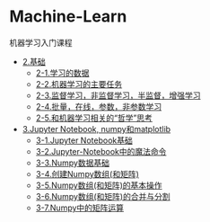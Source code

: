 # Machine-Learn
机器学习入门课程

* [2.基础](https://github.com/netstao/Machine-Learn/blob/master/02/2-1.%E6%9C%BA%E5%99%A8%E5%AD%A6%E4%B9%A0%E7%9A%84%E6%95%B0%E6%8D%AE.md)
  * [2-1.学习的数据](https://github.com/netstao/Machine-Learn/blob/master/02/2-1.%E6%9C%BA%E5%99%A8%E5%AD%A6%E4%B9%A0%E7%9A%84%E6%95%B0%E6%8D%AE.md)
  * [2-2.机器学习的主要任务](https://github.com/netstao/Machine-Learn/blob/master/02/2-2.%E6%9C%BA%E5%99%A8%E5%AD%A6%E4%B9%A0%E7%9A%84%E4%B8%BB%E8%A6%81%E4%BB%BB%E5%8A%A1.md)
  * [2-3.监督学习，非监督学习，半监督，增强学习](https://github.com/netstao/Machine-Learn/blob/master/02/2-3.%E7%9B%91%E7%9D%A3%E5%AD%A6%E4%B9%A0%EF%BC%8C%E9%9D%9E%E7%9B%91%E7%9D%A3%E5%AD%A6%E4%B9%A0%EF%BC%8C%E5%8D%8A%E7%9B%91%E7%9D%A3%EF%BC%8C%E5%A2%9E%E5%BC%BA%E5%AD%A6%E4%B9%A0.md)
  * [2-4.批量，在线，参数，非参数学习](https://github.com/netstao/Machine-Learn/blob/master/02/2-4.%E6%89%B9%E9%87%8F%EF%BC%8C%E5%9C%A8%E7%BA%BF%EF%BC%8C%E5%8F%82%E6%95%B0%EF%BC%8C%E9%9D%9E%E5%8F%82%E6%95%B0%E5%AD%A6%E4%B9%A0.md)
  * [2-5.和机器学习相关的“哲学”思考](https://github.com/netstao/Machine-Learn/blob/master/02/2-5.和机器学习相关的“哲学”思考.md)
* [3.Jupyter Notebook, numpy和matplotlib](https://morvanzhou.github.io/tutorials/machine-learning/)
  * [3-1.Jupyter Notebook基础](https://github.com/netstao/Machine-Learn/blob/master/03/3-1.Hello,Machine-Learning-checkpoint.ipynb)
  * [3-2.Jupyter-Notebook中的魔法命令](https://github.com/netstao/Machine-Learn/blob/master/03/3-2.Jupyter-Notebook中的魔法命令-checkpoint.ipynb)
  * [3-3.Numpy数据基础](https://github.com/netstao/Machine-Learn/blob/master/03/3-3.Numpy数据基础-checkpoint.ipynb)
  * [3-4.创建Numpy数组(和矩阵)](https://github.com/netstao/Machine-Learn/blob/master/03/3-4.创建Numpy数组(和矩阵)-checkpoint.ipynb)
  * [3-5.Numpy数组(和矩阵)的基本操作](https://github.com/netstao/Machine-Learn/blob/master/03/3-5.Numpy数组(和矩阵)的基本操作-checkpoint.ipynb)
  * [3-6.Numpy数组(和矩阵)的合并与分割](https://github.com/netstao/Machine-Learn/blob/master/03/3-6.Numpy数组(和矩阵)的合并与分割-checkpoint.ipynb)
  * [3-7.Numpy中的矩阵运算](https://github.com/netstao/Machine-Learn/blob/master/03/3-7.Numpy中的矩阵运算-checkpoint.ipynb)
